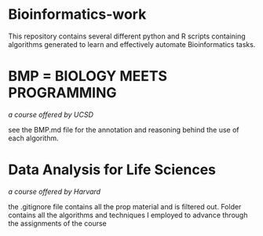 # Bioinformatics-work

This repository contains several different python and R scripts containing algorithms generated to learn and effectively automate Bioinformatics tasks.

# BMP = BIOLOGY MEETS PROGRAMMING
_a course offered by UCSD_ 

see the BMP.md file for the annotation and reasoning behind the use of each algorithm.

# Data Analysis for Life Sciences
_a course offered by Harvard_

the .gitignore file contains all the prop material and is filtered out.
Folder contains all the algorithms and techniques I employed to advance through the assignments of the course
